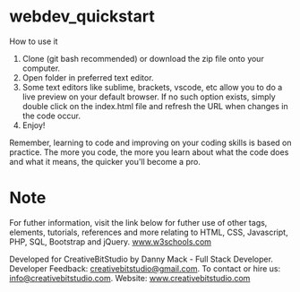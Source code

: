 # webdev_quickstart

How to use it

1. Clone (git bash recommended) or download the zip file onto your computer.
2. Open folder in preferred text editor.
3. Some text editors like sublime, brackets, vscode, etc allow you to do a live preview on your default browser. If no such option exists, simply double click on the index.html file and refresh the URL when changes in the code occur.
4. Enjoy! 

Remember, learning to code and improving on your coding skills is based on practice. The more you code, the more you learn about what the code does and what it means, the quicker you'll become a pro.


# Note

For futher information, visit the link below for futher use of other tags, elements, tutorials, references and more relating to HTML, CSS, Javascript, PHP, SQL, Bootstrap and jQuery.
www.w3schools.com


Developed for CreativeBitStudio by Danny Mack - Full Stack Developer.
Developer Feedback: creativebitstudio@gmail.com.
To contact or hire us: info@creativebitstudio.com.
Website: www.creativebitstudio.com